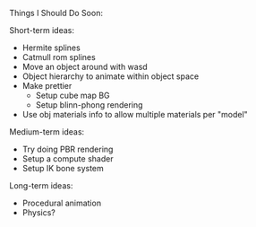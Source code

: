 Things I Should Do Soon:

Short-term ideas:
- Hermite splines
- Catmull rom splines
- Move an object around with wasd
- Object hierarchy to animate within object space
- Make prettier
  - Setup cube map BG
  - Setup blinn-phong rendering
- Use obj materials info to allow multiple materials per "model"

Medium-term ideas: 
- Try doing PBR rendering
- Setup a compute shader
- Setup IK bone system

Long-term ideas:
- Procedural animation
- Physics?
